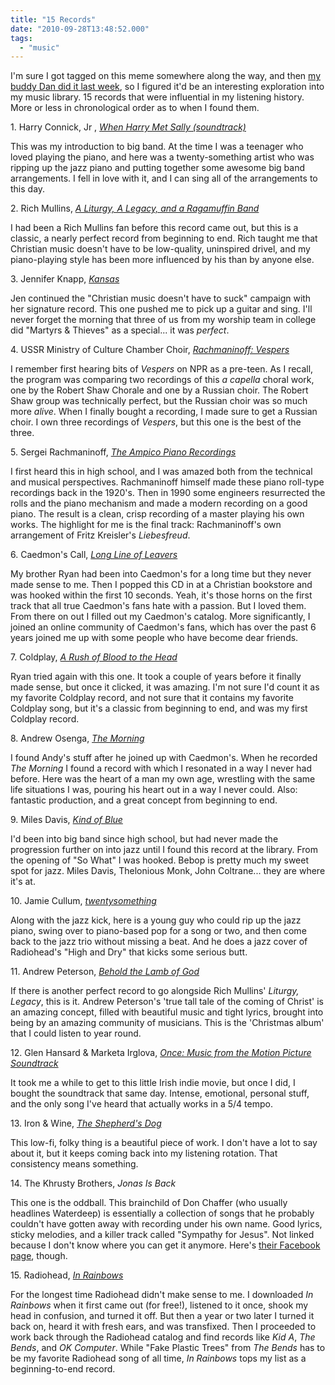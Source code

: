 ```yaml
---
title: "15 Records"
date: "2010-09-28T13:48:52.000"
tags: 
  - "music"
---
```


I'm sure I got tagged on this meme somewhere along the way, and then [my buddy Dan did it last week](http://www.rmfo-blogs.com/daniel/2010/09/22/15/), so I figured it'd be an interesting exploration into my music library. 15 records that were influential in my listening history. More or less in chronological order as to when I found them.

1\. Harry Connick, Jr , _[When Harry Met Sally (soundtrack)](http://www.amazon.com/gp/product/B00136NV4C?ie=UTF8&tag=scifirev-20&linkCode=as2&camp=1789&creative=390957&creativeASIN=B00136NV4C)_

This was my introduction to big band. At the time I was a teenager who loved playing the piano, and here was a twenty-something artist who was ripping up the jazz piano and putting together some awesome big band arrangements. I fell in love with it, and I can sing all of the arrangements to this day.

2\. Rich Mullins, _[A Liturgy, A Legacy, and a Ragamuffin Band](http://www.amazon.com/gp/product/B001BJIFUQ?ie=UTF8&tag=scifirev-20&linkCode=as2&camp=1789&creative=390957&creativeASIN=B001BJIFUQ)_

I had been a Rich Mullins fan before this record came out, but this is a classic, a nearly perfect record from beginning to end. Rich taught me that Christian music doesn't have to be low-quality, uninspired drivel, and my piano-playing style has been more influenced by his than by anyone else.

3\. Jennifer Knapp, _[Kansas](http://www.amazon.com/gp/product/B001C3N0BU?ie=UTF8&tag=scifirev-20&linkCode=as2&camp=1789&creative=390957&creativeASIN=B001C3N0BU)_

Jen continued the "Christian music doesn't have to suck" campaign with her signature record. This one pushed me to pick up a guitar and sing. I'll never forget the morning that three of us from my worship team in college did "Martyrs & Thieves" as a special... it was _perfect_.

4\. USSR Ministry of Culture Chamber Choir, _[Rachmaninoff: Vespers](http://www.amazon.com/gp/product/B000001HC5?ie=UTF8&tag=scifirev-20&linkCode=as2&camp=1789&creative=390957&creativeASIN=B000001HC5)_

I remember first hearing bits of _Vespers_ on NPR as a pre-teen. As I recall, the program was comparing two recordings of this _a capella_ choral work, one by the Robert Shaw Chorale and one by a Russian choir. The Robert Shaw group was technically perfect, but the Russian choir was so much more _alive_. When I finally bought a recording, I made sure to get a Russian choir. I own three recordings of _Vespers_, but this one is the best of the three.

5\. Sergei Rachmaninoff, _[The Ampico Piano Recordings](http://www.amazon.com/gp/product/B0000041WS?ie=UTF8&tag=scifirev-20&linkCode=as2&camp=1789&creative=390957&creativeASIN=B0000041WS)_

I first heard this in high school, and I was amazed both from the technical and musical perspectives. Rachmaninoff himself made these piano roll-type recordings back in the 1920's. Then in 1990 some engineers resurrected the rolls and the piano mechanism and made a modern recording on a good piano. The result is a clean, crisp recording of a master playing his own works. The highlight for me is the final track: Rachmaninoff's own arrangement of Fritz Kreisler's _Liebesfreud_.

6\. Caedmon's Call, _[Long Line of Leavers](http://www.amazon.com/gp/product/B00138H8Q2?ie=UTF8&tag=scifirev-20&linkCode=as2&camp=1789&creative=390957&creativeASIN=B00138H8Q2)_

My brother Ryan had been into Caedmon's for a long time but they never made sense to me. Then I popped this CD in at a Christian bookstore and was hooked within the first 10 seconds. Yeah, it's those horns on the first track that all true Caedmon's fans hate with a passion. But I loved them. From there on out I filled out my Caedmon's catalog. More significantly, I joined an online community of Caedmon's fans, which has over the past 6 years joined me up with some people who have become dear friends.

7\. Coldplay, _[A Rush of Blood to the Head](http://www.amazon.com/gp/product/B000S58428?ie=UTF8&tag=scifirev-20&linkCode=as2&camp=1789&creative=390957&creativeASIN=B000S58428)_

Ryan tried again with this one. It took a couple of years before it finally made sense, but once it clicked, it was amazing. I'm not sure I'd count it as my favorite Coldplay record, and not sure that it contains my favorite Coldplay song, but it's a classic from beginning to end, and was my first Coldplay record.

8\. Andrew Osenga, _[The Morning](http://www.amazon.com/gp/product/B000ZNS8UG?ie=UTF8&tag=scifirev-20&linkCode=as2&camp=1789&creative=390957&creativeASIN=B000ZNS8UG)_

I found Andy's stuff after he joined up with Caedmon's. When he recorded _The Morning_ I found a record with which I resonated in a way I never had before. Here was the heart of a man my own age, wrestling with the same life situations I was, pouring his heart out in a way I never could. Also: fantastic production, and a great concept from beginning to end.

9\. Miles Davis, _[Kind of Blue](http://www.amazon.com/gp/product/B00136JQMI?ie=UTF8&tag=scifirev-20&linkCode=as2&camp=1789&creative=390957&creativeASIN=B00136JQMI)_

I'd been into big band since high school, but had never made the progression further on into jazz until I found this record at the library. From the opening of "So What" I was hooked. Bebop is pretty much my sweet spot for jazz. Miles Davis, Thelonious Monk, John Coltrane... they are where it's at.

10\. Jamie Cullum, _[twentysomething](http://www.amazon.com/gp/product/B001R94P4K?ie=UTF8&tag=scifirev-20&linkCode=as2&camp=1789&creative=390957&creativeASIN=B001R94P4K)_

Along with the jazz kick, here is a young guy who could rip up the jazz piano, swing over to piano-based pop for a song or two, and then come back to the jazz trio without missing a beat. And he does a jazz cover of Radiohead's "High and Dry" that kicks some serious butt.

11\. Andrew Peterson, _[Behold the Lamb of God](http://www.amazon.com/gp/product/B002ZB0VLU?ie=UTF8&tag=scifirev-20&linkCode=as2&camp=1789&creative=390957&creativeASIN=B002ZB0VLU)_

If there is another perfect record to go alongside Rich Mullins' _Liturgy, Legacy_, this is it. Andrew Peterson's 'true tall tale of the coming of Christ' is an amazing concept, filled with beautiful music and tight lyrics, brought into being by an amazing community of musicians. This is the 'Christmas album' that I could listen to year round.

12\. Glen Hansard & Marketa Irglova, _[Once: Music from the Motion Picture Soundtrack](http://www.amazon.com/gp/product/B00136S0NE?ie=UTF8&tag=scifirev-20&linkCode=as2&camp=1789&creative=390957&creativeASIN=B00136S0NE)_

It took me a while to get to this little Irish indie movie, but once I did, I bought the soundtrack that same day. Intense, emotional, personal stuff, and the only song I've heard that actually works in a 5/4 tempo.

13\. Iron & Wine, _[The Shepherd's Dog](http://www.amazon.com/gp/product/B000YN1SF4?ie=UTF8&tag=scifirev-20&linkCode=as2&camp=1789&creative=390957&creativeASIN=B000YN1SF4)_

This low-fi, folky thing is a beautiful piece of work. I don't have a lot to say about it, but it keeps coming back into my listening rotation. That consistency means something.

14\. The Khrusty Brothers, _Jonas Is Back_

This one is the oddball. This brainchild of Don Chaffer (who usually headlines Waterdeep) is essentially a collection of songs that he probably couldn't have gotten away with recording under his own name. Good lyrics, sticky melodies, and a killer track called "Sympathy for Jesus". Not linked because I don't know where you can get it anymore. Here's [their Facebook page](http://www.facebook.com/pages/The-Khrusty-Brothers/17555705599), though.

15\. Radiohead, _[In Rainbows](http://www.amazon.com/gp/product/B0011TQLA2?ie=UTF8&tag=scifirev-20&linkCode=as2&camp=1789&creative=390957&creativeASIN=B0011TQLA2)_

For the longest time Radiohead didn't make sense to me. I downloaded _In Rainbows_ when it first came out (for free!), listened to it once, shook my head in confusion, and turned it off. But then a year or two later I turned it back on, heard it with fresh ears, and was transfixed. Then I proceeded to work back through the Radiohead catalog and find records like _Kid A_, _The Bends_, and _OK Computer_. While "Fake Plastic Trees" from _The Bends_ has to be my favorite Radiohead song of all time, _In Rainbows_ tops my list as a beginning-to-end record.
